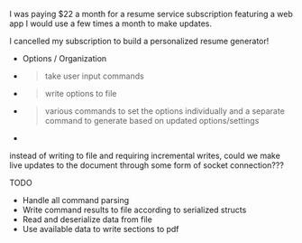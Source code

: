 I was paying $22 a month for a resume service subscription featuring a web app I would use a few times a month to make updates.

I cancelled my subscription to build a personalized resume generator!

- Options / Organization
- > take user input commands
- > write options to file 
- > various commands to set the options individually and a separate command to generate based on updated options/settings
- 

instead of writing to file and requiring incremental writes,
could we make live updates to the document through some form of socket connection???

TODO

- Handle all command parsing
- Write command results to file according to serialized structs
- Read and deserialize data from file
- Use available data to write sections to pdf
